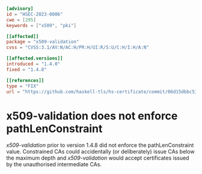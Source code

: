 ```toml
[advisory]
id = "HSEC-2023-0006"
cwe = [295]
keywords = ["x509", "pki"]

[[affected]]
package = "x509-validation"
cvss = "CVSS:3.1/AV:N/AC:H/PR:H/UI:R/S:U/C:H/I:H/A:N"

[[affected.versions]]
introduced = "1.4.0"
fixed = "1.4.8"

[[references]]
type = "FIX"
url = "https://github.com/haskell-tls/hs-certificate/commit/06d15dbbc53739314760d8504ca764000770e46e"
```

# x509-validation does not enforce pathLenConstraint

*x509-validation* prior to version 1.4.8 did not enforce the
pathLenConstraint value.  Constrained CAs could accidentally (or
deliberately) issue CAs below the maximum depth and
*x509-validation* would accept certificates issued by the
unauthorised intermediate CAs.
